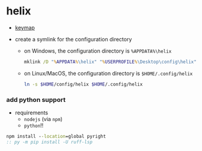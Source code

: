 # helix

- [keymap](https://docs.helix-editor.com/keymap.html)

- create a symlink for the configuration directory

  - on Windows, the configuration directory is `%APPDATA%\helix`

    ```bat
    mklink /D "%APPDATA%\helix" "%USERPROFILE%\Desktop\config\helix"
    ```

  - on Linux/MacOS, the configuration directory is `$HOME/.config/helix`
    ```sh
    ln -s $HOME/config/helix $HOME/.config/helix
    ```

### add python support

- requirements
  - `nodejs` (via `npm`)
  - `python`!!

```bat
npm install --location=global pyright
:: py -m pip install -U ruff-lsp
```
